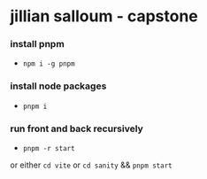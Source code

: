# jillian salloum - capstone

### install pnpm

- `npm i -g pnpm`

### install node packages

- `pnpm i`

### run front and back recursively

- `pnpm -r start`

or either `cd vite` or `cd sanity` && `pnpm start`


